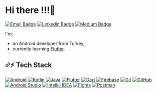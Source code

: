 # Hi there !!!👋

<p dir="auto"><a href="mailto:esadcmrt@gmail.com" title="Connect by Email"><img src="https://camo.githubusercontent.com/c50241057d5168fc02980bb4b100ea7e72591fa4b5ddc2216737fd91dafa0340/68747470733a2f2f696d672e736869656c64732e696f2f62616467652f65736164636d727440676d61696c2e636f6d2d6337313631303f7374796c653d666c61742d737175617265266c6f676f3d676d61696c266c6f676f436f6c6f723d7768697465" alt="Email Badge" data-canonical-src="https://img.shields.io/badge/esadcmrt@gmail.com-c71610?style=flat-square&amp;logo=gmail&amp;logoColor=white" style="max-width: 100%;"></a>
<a href="https://www.linkedin.com/in/muhammedesadcomert/" title="Connect on Linkedin" rel="nofollow"><img src="https://camo.githubusercontent.com/560a144ff6924eef424e1548bf72a6fe907c832bae0a137c5eb334a93f916530/68747470733a2f2f696d672e736869656c64732e696f2f62616467652f4d7568616d6d656425323045736164253230432543332542366d6572742d3030373742353f7374796c653d666c61742d737175617265266c6f676f3d6c696e6b6564696e266c6f676f436f6c6f723d7768697465" alt="Linkedin Badge" data-canonical-src="https://img.shields.io/badge/Muhammed%20Esad%20C%C3%B6mert-0077B5?style=flat-square&amp;logo=linkedin&amp;logoColor=white" style="max-width: 100%;"></a>
<a href="https://medium.com/@muhammedesadcomert" title="Follow on Medium" rel="nofollow"><img src="https://camo.githubusercontent.com/8309f6c5944b03aa5bc221804d6e5dc6e16075b35334669655a90ada0b3a68d2/68747470733a2f2f696d672e736869656c64732e696f2f62616467652f4d7568616d6d656425323045736164253230432543332542366d6572742d3030303030303f7374796c653d666c61742d737175617265266c6f676f3d6d656469756d266c6f676f436f6c6f723d7768697465" alt="Medium Badge" data-canonical-src="https://img.shields.io/badge/Muhammed%20Esad%20C%C3%B6mert-000000?style=flat-square&amp;logo=medium&amp;logoColor=white" style="max-width: 100%;"></a></p>

<p dir="auto">I'm;</p>
<ul dir="auto">
<li>an Android developer from Turkey,</li>
<li>currently learning <a href="https://flutter.dev/" rel="nofollow">Flutter</a>.</li>
</ul>

<h2 tabindex="-1" dir="auto"><a id="user-content--tech-stack" class="anchor" aria-hidden="true" tabindex="-1" href="#-tech-stack"><svg class="octicon octicon-link" viewBox="0 0 16 16" version="1.1" width="16" height="16" aria-hidden="true"><path d="m7.775 3.275 1.25-1.25a3.5 3.5 0 1 1 4.95 4.95l-2.5 2.5a3.5 3.5 0 0 1-4.95 0 .751.751 0 0 1 .018-1.042.751.751 0 0 1 1.042-.018 1.998 1.998 0 0 0 2.83 0l2.5-2.5a2.002 2.002 0 0 0-2.83-2.83l-1.25 1.25a.751.751 0 0 1-1.042-.018.751.751 0 0 1-.018-1.042Zm-4.69 9.64a1.998 1.998 0 0 0 2.83 0l1.25-1.25a.751.751 0 0 1 1.042.018.751.751 0 0 1 .018 1.042l-1.25 1.25a3.5 3.5 0 1 1-4.95-4.95l2.5-2.5a3.5 3.5 0 0 1 4.95 0 .751.751 0 0 1-.018 1.042.751.751 0 0 1-1.042.018 1.998 1.998 0 0 0-2.83 0l-2.5 2.5a1.998 1.998 0 0 0 0 2.83Z"></path></svg></a>⚡ Tech Stack</h2>

<p dir="auto"><a target="_blank" rel="noopener noreferrer nofollow" href="https://camo.githubusercontent.com/2a3ac58498143971e0d40fd6b0b89075e22a86329c319a912752c6b13b826f66/68747470733a2f2f696d672e736869656c64732e696f2f62616467652f416e64726f69642d3344444338343f7374796c653d666f722d7468652d6261646765267374796c653d666c61742d737175617265266c6f676f3d616e64726f6964266c6f676f436f6c6f723d7768697465"><img src="https://camo.githubusercontent.com/2a3ac58498143971e0d40fd6b0b89075e22a86329c319a912752c6b13b826f66/68747470733a2f2f696d672e736869656c64732e696f2f62616467652f416e64726f69642d3344444338343f7374796c653d666f722d7468652d6261646765267374796c653d666c61742d737175617265266c6f676f3d616e64726f6964266c6f676f436f6c6f723d7768697465" alt="Android" data-canonical-src="https://img.shields.io/badge/Android-3DDC84?style=for-the-badge&amp;style=flat-square&amp;logo=android&amp;logoColor=white" style="max-width: 100%;"></a>
<a target="_blank" rel="noopener noreferrer nofollow" href="https://camo.githubusercontent.com/aa0aeb4fa8bb9830ae0b379c2df7630a6bc23fa055964d52bbf8fddbb4389f00/68747470733a2f2f696d672e736869656c64732e696f2f62616467652f4b6f746c696e2d2532333030393544352e7376673f7374796c653d666f722d7468652d6261646765267374796c653d666c61742d737175617265266c6f676f3d6b6f746c696e266c6f676f436f6c6f723d7768697465"><img src="https://camo.githubusercontent.com/aa0aeb4fa8bb9830ae0b379c2df7630a6bc23fa055964d52bbf8fddbb4389f00/68747470733a2f2f696d672e736869656c64732e696f2f62616467652f4b6f746c696e2d2532333030393544352e7376673f7374796c653d666f722d7468652d6261646765267374796c653d666c61742d737175617265266c6f676f3d6b6f746c696e266c6f676f436f6c6f723d7768697465" alt="Kotlin" data-canonical-src="https://img.shields.io/badge/Kotlin-%230095D5.svg?style=for-the-badge&amp;style=flat-square&amp;logo=kotlin&amp;logoColor=white" style="max-width: 100%;"></a>
<a target="_blank" rel="noopener noreferrer nofollow" href="https://camo.githubusercontent.com/ece4310278ed427dc54401b52a582ca9e7a9740068a0c6b5ece191945f036fe5/68747470733a2f2f696d672e736869656c64732e696f2f62616467652f4a6176612d2532334544384230302e7376673f7374796c653d666f722d7468652d6261646765267374796c653d666c61742d737175617265266c6f676f3d6a617661266c6f676f436f6c6f723d7768697465"><img src="https://camo.githubusercontent.com/ece4310278ed427dc54401b52a582ca9e7a9740068a0c6b5ece191945f036fe5/68747470733a2f2f696d672e736869656c64732e696f2f62616467652f4a6176612d2532334544384230302e7376673f7374796c653d666f722d7468652d6261646765267374796c653d666c61742d737175617265266c6f676f3d6a617661266c6f676f436f6c6f723d7768697465" alt="Java" data-canonical-src="https://img.shields.io/badge/Java-%23ED8B00.svg?style=for-the-badge&amp;style=flat-square&amp;logo=java&amp;logoColor=white" style="max-width: 100%;"></a>
<a target="_blank" rel="noopener noreferrer nofollow" href="https://camo.githubusercontent.com/086a72caa2dd1e023f12e02a2ef0e7f18758212e0b391a4e73353c9145621915/68747470733a2f2f696d672e736869656c64732e696f2f62616467652f466c75747465722d3032353639423f7374796c653d666f722d7468652d6261646765267374796c653d666c61742d737175617265266c6f676f3d666c7574746572266c6f676f436f6c6f723d7768697465"><img src="https://camo.githubusercontent.com/086a72caa2dd1e023f12e02a2ef0e7f18758212e0b391a4e73353c9145621915/68747470733a2f2f696d672e736869656c64732e696f2f62616467652f466c75747465722d3032353639423f7374796c653d666f722d7468652d6261646765267374796c653d666c61742d737175617265266c6f676f3d666c7574746572266c6f676f436f6c6f723d7768697465" alt="Flutter" data-canonical-src="https://img.shields.io/badge/Flutter-02569B?style=for-the-badge&amp;style=flat-square&amp;logo=flutter&amp;logoColor=white" style="max-width: 100%;"></a>
<a target="_blank" rel="noopener noreferrer nofollow" href="https://camo.githubusercontent.com/605aa9facca090b99bc91c75802453441dec80ceaf2448accc0b81a73bb3de14/68747470733a2f2f696d672e736869656c64732e696f2f62616467652f446172742d3031373543323f7374796c653d666f722d7468652d6261646765266c6f676f3d64617274267374796c653d666c61742d737175617265266c6f676f436f6c6f723d7768697465"><img src="https://camo.githubusercontent.com/605aa9facca090b99bc91c75802453441dec80ceaf2448accc0b81a73bb3de14/68747470733a2f2f696d672e736869656c64732e696f2f62616467652f446172742d3031373543323f7374796c653d666f722d7468652d6261646765266c6f676f3d64617274267374796c653d666c61742d737175617265266c6f676f436f6c6f723d7768697465" alt="Dart" data-canonical-src="https://img.shields.io/badge/Dart-0175C2?style=for-the-badge&amp;logo=dart&amp;style=flat-square&amp;logoColor=white" style="max-width: 100%;"></a>
<a target="_blank" rel="noopener noreferrer nofollow" href="https://camo.githubusercontent.com/e2124231218dcf3f020be1e565e25228ad47081577b56c421cecdebb40c12bf9/68747470733a2f2f696d672e736869656c64732e696f2f62616467652f46697265626173652d2532333033394245352e7376673f7374796c653d666f722d7468652d6261646765267374796c653d666c61742d737175617265266c6f676f3d6669726562617365"><img src="https://camo.githubusercontent.com/e2124231218dcf3f020be1e565e25228ad47081577b56c421cecdebb40c12bf9/68747470733a2f2f696d672e736869656c64732e696f2f62616467652f46697265626173652d2532333033394245352e7376673f7374796c653d666f722d7468652d6261646765267374796c653d666c61742d737175617265266c6f676f3d6669726562617365" alt="Firebase" data-canonical-src="https://img.shields.io/badge/Firebase-%23039BE5.svg?style=for-the-badge&amp;style=flat-square&amp;logo=firebase" style="max-width: 100%;"></a>
<a target="_blank" rel="noopener noreferrer nofollow" href="https://camo.githubusercontent.com/987be38bb33c54b4f0113267bd5da6cfe5b9284f66d40cfe13d20590dc7be611/68747470733a2f2f696d672e736869656c64732e696f2f62616467652f4769742d2532334630353033332e7376673f7374796c653d666f722d7468652d6261646765267374796c653d666c61742d737175617265266c6f676f3d676974266c6f676f436f6c6f723d7768697465"><img src="https://camo.githubusercontent.com/987be38bb33c54b4f0113267bd5da6cfe5b9284f66d40cfe13d20590dc7be611/68747470733a2f2f696d672e736869656c64732e696f2f62616467652f4769742d2532334630353033332e7376673f7374796c653d666f722d7468652d6261646765267374796c653d666c61742d737175617265266c6f676f3d676974266c6f676f436f6c6f723d7768697465" alt="Git" data-canonical-src="https://img.shields.io/badge/Git-%23F05033.svg?style=for-the-badge&amp;style=flat-square&amp;logo=git&amp;logoColor=white" style="max-width: 100%;"></a>
<a target="_blank" rel="noopener noreferrer nofollow" href="https://camo.githubusercontent.com/ce11cebaeddd0361d306aebd1e29f740f17431c1222359c13a47dcb0eea2d195/68747470733a2f2f696d672e736869656c64732e696f2f62616467652f4769746875622d2532333132313031312e7376673f7374796c653d666f722d7468652d6261646765267374796c653d666c61742d737175617265266c6f676f3d676974687562266c6f676f436f6c6f723d7768697465"><img src="https://camo.githubusercontent.com/ce11cebaeddd0361d306aebd1e29f740f17431c1222359c13a47dcb0eea2d195/68747470733a2f2f696d672e736869656c64732e696f2f62616467652f4769746875622d2532333132313031312e7376673f7374796c653d666f722d7468652d6261646765267374796c653d666c61742d737175617265266c6f676f3d676974687562266c6f676f436f6c6f723d7768697465" alt="GitHub" data-canonical-src="https://img.shields.io/badge/Github-%23121011.svg?style=for-the-badge&amp;style=flat-square&amp;logo=github&amp;logoColor=white" style="max-width: 100%;"></a>
<a target="_blank" rel="noopener noreferrer nofollow" href="https://camo.githubusercontent.com/c4c3c51cbdf7b72fb893e63b8bf97a582b2c5d8409b79068db0612b329ddcb77/68747470733a2f2f696d672e736869656c64732e696f2f62616467652f416e64726f696425323053747564696f2d3344444338342e7376673f7374796c653d666f722d7468652d6261646765267374796c653d666c61742d737175617265266c6f676f3d616e64726f69642d73747564696f266c6f676f436f6c6f723d7768697465"><img src="https://camo.githubusercontent.com/c4c3c51cbdf7b72fb893e63b8bf97a582b2c5d8409b79068db0612b329ddcb77/68747470733a2f2f696d672e736869656c64732e696f2f62616467652f416e64726f696425323053747564696f2d3344444338342e7376673f7374796c653d666f722d7468652d6261646765267374796c653d666c61742d737175617265266c6f676f3d616e64726f69642d73747564696f266c6f676f436f6c6f723d7768697465" alt="Android Studio" data-canonical-src="https://img.shields.io/badge/Android%20Studio-3DDC84.svg?style=for-the-badge&amp;style=flat-square&amp;logo=android-studio&amp;logoColor=white" style="max-width: 100%;"></a>
<a target="_blank" rel="noopener noreferrer nofollow" href="https://camo.githubusercontent.com/86439a00d6865eadf5589a3ca53a3a084103c70553978eb90eb486115a80b8af/68747470733a2f2f696d672e736869656c64732e696f2f62616467652f496e74656c6c694a253230494445412d3030303030302e7376673f7374796c653d666f722d7468652d6261646765267374796c653d666c61742d737175617265266c6f676f3d696e74656c6c696a2d69646561266c6f676f436f6c6f723d7768697465"><img src="https://camo.githubusercontent.com/86439a00d6865eadf5589a3ca53a3a084103c70553978eb90eb486115a80b8af/68747470733a2f2f696d672e736869656c64732e696f2f62616467652f496e74656c6c694a253230494445412d3030303030302e7376673f7374796c653d666f722d7468652d6261646765267374796c653d666c61742d737175617265266c6f676f3d696e74656c6c696a2d69646561266c6f676f436f6c6f723d7768697465" alt="IntelliJ IDEA" data-canonical-src="https://img.shields.io/badge/IntelliJ%20IDEA-000000.svg?style=for-the-badge&amp;style=flat-square&amp;logo=intellij-idea&amp;logoColor=white" style="max-width: 100%;"></a>
<a target="_blank" rel="noopener noreferrer nofollow" href="https://camo.githubusercontent.com/1fa0f9b27c251a9ae8fe31252eecaa03958ab1de720cfc0c508440f818851d8c/68747470733a2f2f696d672e736869656c64732e696f2f62616467652f4669676d612d4632344531453f7374796c653d666f722d7468652d626164676526267374796c653d666c61742d737175617265266c6f676f3d6669676d61266c6f676f436f6c6f723d7768697465"><img src="https://camo.githubusercontent.com/1fa0f9b27c251a9ae8fe31252eecaa03958ab1de720cfc0c508440f818851d8c/68747470733a2f2f696d672e736869656c64732e696f2f62616467652f4669676d612d4632344531453f7374796c653d666f722d7468652d626164676526267374796c653d666c61742d737175617265266c6f676f3d6669676d61266c6f676f436f6c6f723d7768697465" alt="Figma" data-canonical-src="https://img.shields.io/badge/Figma-F24E1E?style=for-the-badge&amp;&amp;style=flat-square&amp;logo=figma&amp;logoColor=white" style="max-width: 100%;"></a>
<a target="_blank" rel="noopener noreferrer nofollow" href="https://camo.githubusercontent.com/81ee385559e69c5de98aa013b9522f914113ee02a3a767aca91ce0711a4eba5f/68747470733a2f2f696d672e736869656c64732e696f2f62616467652f506f73746d616e2d4546354232353f7374796c653d666f722d7468652d626164676526267374796c653d666c61742d737175617265266c6f676f3d706f73746d616e266c6f676f436f6c6f723d7768697465"><img src="https://camo.githubusercontent.com/81ee385559e69c5de98aa013b9522f914113ee02a3a767aca91ce0711a4eba5f/68747470733a2f2f696d672e736869656c64732e696f2f62616467652f506f73746d616e2d4546354232353f7374796c653d666f722d7468652d626164676526267374796c653d666c61742d737175617265266c6f676f3d706f73746d616e266c6f676f436f6c6f723d7768697465" alt="Postman" data-canonical-src="https://img.shields.io/badge/Postman-EF5B25?style=for-the-badge&amp;&amp;style=flat-square&amp;logo=postman&amp;logoColor=white" style="max-width: 100%;"></a>
</p>

